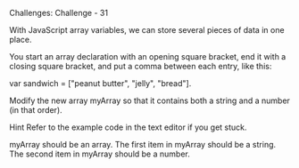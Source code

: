 Challenges: Challenge - 31

With JavaScript array variables, we can store several pieces of data in one place.

You start an array declaration with an opening square bracket, end it with a closing square bracket, and put a comma between each entry, like this:

var sandwich = ["peanut butter", "jelly", "bread"].

Modify the new array myArray so that it contains both a string and a number (in that order).

Hint
Refer to the example code in the text editor if you get stuck.


myArray should be an array.
The first item in myArray should be a string.
The second item in myArray should be a number.